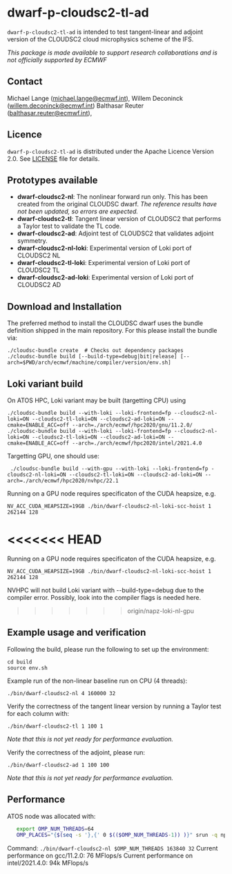 # dwarf-p-cloudsc2-tl-ad

`dwarf-p-cloudsc2-tl-ad` is intended to test tangent-linear and adjoint
version of the CLOUDSC2 cloud microphysics scheme of the IFS.

*This package is made available to support research collaborations and is not
officially supported by ECMWF*

## Contact

Michael Lange (michael.lange@ecmwf.int),
Willem Deconinck (willem.deconinck@ecmwf.int)
Balthasar Reuter (balthasar.reuter@ecmwf.int),

## Licence

`dwarf-p-cloudsc2-tl-ad` is distributed under the Apache Licence Version 2.0.
See [LICENSE](LICENSE) file for details.

## Prototypes available

- **dwarf-cloudsc2-nl**: The nonlinear forward run only. This has been created
  from the original CLOUDSC dwarf. _The reference results have not been updated,
  so errors are expected._
- **dwarf-cloudsc2-tl**: Tangent linear version of CLOUDSC2 that performs a Taylor
  test to validate the TL code.
- **dwarf-cloudsc2-ad**: Adjoint test of CLOUDSC2 that validates adjoint symmetry.
- **dwarf-cloudsc2-nl-loki**: Experimental version of Loki port of CLOUDSC2 NL
- **dwarf-cloudsc2-tl-loki**: Experimental version of Loki port of CLOUDSC2 TL
- **dwarf-cloudsc2-ad-loki**: Experimental version of Loki port of CLOUDSC2 AD 

## Download and Installation

The preferred method to install the CLOUDSC dwarf uses the bundle
definition shipped in the main repository. For this please
install the bundle via:
```
./cloudsc-bundle create  # Checks out dependency packages
./cloudsc-bundle build [--build-type=debug|bit|release] [--arch=$PWD/arch/ecmwf/machine/compiler/version/env.sh]
```
## Loki variant build
On ATOS HPC, Loki variant may be built (targetting CPU)  using 
```
./cloudsc-bundle build --with-loki --loki-frontend=fp --cloudsc2-nl-loki=ON --cloudsc2-tl-loki=ON --cloudsc2-ad-loki=ON --cmake=ENABLE_ACC=off --arch=./arch/ecmwf/hpc2020/gnu/11.2.0/
./cloudsc-bundle build --with-loki --loki-frontend=fp --cloudsc2-nl-loki=ON --cloudsc2-tl-loki=ON --cloudsc2-ad-loki=ON --cmake=ENABLE_ACC=off --arch=./arch/ecmwf/hpc2020/intel/2021.4.0
```
Targetting GPU, one should use:
```
 ./cloudsc-bundle build --with-gpu --with-loki --loki-frontend=fp -cloudsc2-nl-loki=ON --cloudsc2-tl-loki=ON --cloudsc2-ad-loki=ON --arch=./arch/ecmwf/hpc2020/nvhpc/22.1
```
Running on a GPU node requires specificaton of the CUDA heapsize, e.g.
```
NV_ACC_CUDA_HEAPSIZE=19GB ./bin/dwarf-cloudsc2-nl-loki-scc-hoist 1 262144 128

```
<<<<<<< HEAD
=======
Running on a GPU node requires specificaton of the CUDA heapsize, e.g. 
```
NV_ACC_CUDA_HEAPSIZE=19GB ./bin/dwarf-cloudsc2-nl-loki-scc-hoist 1 262144 128 

```
NVHPC will not build Loki variant with --build-type=debug due to the compiler error. Possibly, look into the compiler flags is needed here.
>>>>>>> origin/napz-loki-nl-gpu

## Example usage and verification

Following the build, please run the following to set up the environment:
```
cd build
source env.sh
```

Example run of the non-linear baseline run on CPU (4 threads):
```
./bin/dwarf-cloudsc2-nl 4 160000 32
```

Verify the correctness of the tangent linear version by running a
Taylor test for each column with:
```
./bin/dwarf-cloudsc2-tl 1 100 1
```
_Note that this is not yet ready for performance evaluation._

Verify the correctness of the adjoint, please run:
```
./bin/dwarf-cloudsc2-ad 1 100 100
```
_Note that this is not yet ready for performance evaluation._

## Performance
ATOS node was allocated with:
```sh
   export OMP_NUM_THREADS=64
   OMP_PLACES="{$(seq -s '},{' 0 $(($OMP_NUM_THREADS-1)) )}" srun -q np --ntasks=1 --hint=nomultithread --cpus-per-task=$OMP_NUM_THREADS --pty /bin/bash
```
Command:
```./bin/dwarf-cloudsc2-nl $OMP_NUM_THREADS 163840 32```
Current performance on gcc/11.2.0:  76 MFlops/s
Current performance on intel/2021.4.0: 94k MFlops/s
 

